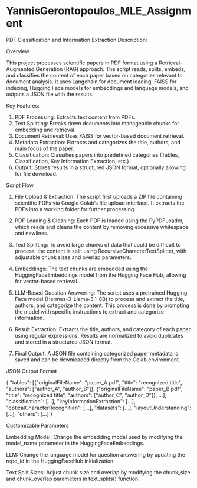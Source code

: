 # YannisGerontopoulos_MLE_Assignment

PDF Classification and Information Extraction
Description:

Overview

This project processes scientific papers in PDF format using a Retrieval-Augmented Generation (RAG) approach. The script reads, splits, embeds, and classifies the content of each paper based on categories relevant to document analysis. It uses Langchain for document loading, FAISS for indexing, Hugging Face models for embeddings and language models, and outputs a JSON file with the results.

Key Features:

1)    PDF Processing: Extracts text content from PDFs.
2)    Text Splitting: Breaks down documents into manageable chunks for embedding and retrieval.
3)    Document Retrieval: Uses FAISS for vector-based document retrieval.
4)    Metadata Extraction: Extracts and categorizes the title, authors, and main focus of the paper.
5)    Classification: Classifies papers into predefined categories (Tables, Classification, Key Information Extraction, etc.).
6)    Output: Stores results in a structured JSON format, optionally allowing for file download.

Script Flow

1)    File Upload & Extraction:
        The script first uploads a ZIP file containing scientific PDFs via Google Colab’s file upload interface.
        It extracts the PDFs into a working folder for further processing.

2)    PDF Loading & Cleaning:
        Each PDF is loaded using the PyPDFLoader, which reads and cleans the content by removing excessive whitespace and newlines.

3)    Text Splitting:
        To avoid large chunks of data that could be difficult to process, the content is split using RecursiveCharacterTextSplitter, with adjustable chunk sizes and overlap parameters.

4)    Embeddings:
        The text chunks are embedded using the HuggingFaceEmbeddings model from the Hugging Face Hub, allowing for vector-based retrieval.

5)    LLM-Based Question Answering:
        The script uses a pretrained Hugging Face model (Hermes-3-Llama-3.1-8B) to process and extract the title, authors, and categorize the content.
        This process is done by prompting the model with specific instructions to extract and categorize information.

6)    Result Extraction:
        Extracts the title, authors, and category of each paper using regular expressions.
        Results are normalized to avoid duplicates and stored in a structured JSON format.

7)    Final Output:
        A JSON file containing categorized paper metadata is saved and can be downloaded directly from the Colab environment.

JSON Output Format

{
  "tables": [{"originalFileName": "paper_A.pdf", "title": "recognized title", "authors": ["author_A", "author_B"]},
            {"originalFileName": "paper_B.pdf", "title": "recognized title", "authors": ["author_C", "author_D"]},
            ...],
  "classification": [...],
  "keyInformationExtraction": [...],
  "opticalCharacterRecognition": [...],
  "datasets": [...],
  "layoutUnderstanding": [...],
  "others": [...]
}

Customizable Parameters

Embedding Model: Change the embedding model used by modifying the model_name parameter in the HuggingFaceEmbeddings.

LLM: Change the language model for question answering by updating the repo_id in the HuggingFaceHub initialization.

Text Split Sizes: Adjust chunk size and overlap by modifying the chunk_size and chunk_overlap parameters in text_splits() function.
